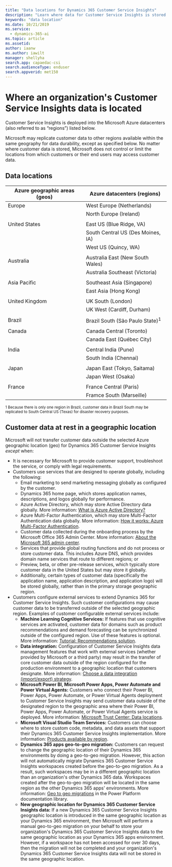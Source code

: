```yaml
---
title: "Data locations for Dynamics 365 Customer Service Insights"
description: "Learn where data for Customer Service Insights is stored."
keywords: "data location"
ms.date: 10/21/2019
ms.service:
  - dynamics-365-ai
ms.topic: article
ms.assetid: 
author: iaanw
ms.author: iawilt
manager: shellyha
search.app: capaedac-csi
search.audienceType: enduser
search.appverid: met150
---
```


# Where an organization's Customer Service Insights data is located

Customer Service Insights is deployed into the Microsoft Azure datacenters (also referred to as “regions”) listed below.

Microsoft may replicate customer data to other regions available within the same geography for data durability, except as specified below. No matter where customer data is stored, Microsoft does not control or limit the locations from which customers or their end users may access customer data.

## Data locations

| Azure geographic areas (geos) | Azure datacenters (regions)               |
|-------------------------------|-------------------------------------------|
|    Europe                     |    West Europe (Netherlands)              |
|                               |    North Europe (Ireland)                 |
|                               |                                           |
|    United States              |    East US (Blue Ridge, VA)               |
|                               |    South Central US (Des Moines, IA)      |
|                               |    West US (Quincy, WA)                   |
|                               |                                           |
|    Australia                  |    Australia East (New South   Wales)     |
|                               |    Australia Southeast   (Victoria)       |
|                               |                                           |
|    Asia Pacific               |    Southeast Asia (Singapore)             |
|                               |    East Asia (Hong Kong)                  |
|                               |                                           |
|    United Kingdom             |    UK South (London)                      |
|                               |    UK West (Cardiff, Durham)              |
|                               |                                           |
|    Brazil                     |    Brazil South (São Paulo State)<sup>1</sup>|
|                               |                                           |
|    Canada                     |    Canada Central (Toronto)               |
|                               |    Canada East (Québec City)              |
|                               |                                           |
|    India                      |    Central India (Pune)                   |
|                               |    South India (Chennai)                  |
|                               |                                           |
|    Japan                      |    Japan East (Tokyo, Saitama)            |
|                               |    Japan West (Osaka)                     |
| | |
| France | France Central (Paris) |
| | Framce South (Marseille) |

<sup>1 Because there is only one region in Brazil, customer data in Brazil South may be replicated to South Central US (Texas) for disaster recovery purposes. </sup>

## Customer data at rest in a geographic location

Microsoft will not transfer customer data outside the selected Azure geographic location (geo) for Dynamics 365 Customer Service Insights *except* when:

- It is necessary for Microsoft to provide customer support, troubleshoot the service, or comply with legal requirements.
- Customers use services that are designed to operate globally, including the following: 
    - Email marketing to send marketing messaging globally as configured by the customer.
    - Dynamics 365 home page, which stores application names, descriptions, and logos globally for performance.
    - Azure Active Directory, which may store Active Directory data globally. More information: [What is Azure Active Directory?](https://docs.microsoft.com/azure/active-directory/active-directory-whatis)
    - Azure Multi-Factor Authentication, which may store Multi-Factor Authentication data globally. More information: [How it works: Azure Multi-Factor Authentication](https://docs.microsoft.com/azure/active-directory/authentication/concept-mfa-howitworks).
    - Customer data collected during the onboarding process by the Microsoft Office 365 Admin Center. More information: [About the Microsoft 365 admin center](https://support.office.com/article/About-the-Office-365-Admin-Center-758befc4-0888-4009-9f14-0d147402fd23).
    - Services that provide global routing functions and do not process or store customer data. This includes Azure DNS, which provides domain name services that route to different regions; or
    - Preview, beta, or other pre-release services, which typically store customer data in the United States but may store it globally. 
    - Additionally, certain types of customer data (specifically the application name, application description, and application logo) will be stored globally, rather than in the primary storage geographic region.
- Customers configure external services to extend Dynamics 365 for Customer Service Insights. Such customer configurations may cause customer data to be transferred outside of the selected geographic region. Examples of customer configurable external services include: 
  - **Machine Learning Cognitive Services:** If features that use cognitive services are activated, customer data for domains such as product recommendations and demand forecasting can be synchronized outside of the configured region. Use of these features is optional. More information: [Tutorial: Recommendations solution](https://azure.microsoft.com/services/cognitive-services/recommendations/).
  - **Data integration:** Configuration of Customer Service Insights data management features that work with external services (whether provided by Microsoft or a third party) may result in the transfer of core customer data outside of the region configured for the production environment to a geographic location that customers designate. More information: [Choose a data integration (import/export) strategy](https://docs.microsoft.com/dynamics365/unified-operations/dev-itpro/data-entities/integration-overview).
  - **Microsoft Power BI, Microsoft Power Apps, Power Automate and Power Virtual Agents:** Customers who connect their Power BI, Power Apps,  Power Automate, or Power Virtual Agents deployment to Customer Service Insights may send customer data outside of the designated region to the geographic area where their Power BI, Power Apps, Power Automate, or Power Virtual Agents service is deployed. More information: [Microsoft Trust Center: Data locations](https://www.microsoft.com/TrustCenter/CloudServices/business-application-platform/data-location).
  - **Microsoft Visual Studio Team Services:** Customers can choose where to store custom code, metadata, and data assets that support their Dynamics 365 Customer Service Insights implementation. More information: [Products available by region](https://azure.microsoft.com/regions/services/?v=17.42n).
  - **Dynamics 365 apps geo-to-geo migration:** Customers can request to change the geographic location of their Dynamics 365 environments by doing a geo-to-geo migration. However, this action will not automatically migrate Dynamics 365 Customer Service Insights workspaces created before the geo-to-geo migration. As a result, such workspaces may be in a different geographic location than an organization's other Dynamics 365 data. Workspaces created after the geo-to-geo migration will be located in the same region as the other Dynamics 365 apps' environments. More information: [Geo to geo migrations](https://go.microsoft.com/fwlink/?linkid=2105275) in the Power Platform documentation library.
  - **New geographic location for Dynamics 365 Customer Service Insights data:** If a new Dynamics 365 Customer Service Insights geographic location is introduced in the same geographic location as your Dynamics 365 environment, then Microsoft will perform a manual geo-to-geo migration on your behalf to store your organization's Dynamics 365 Customer Service Insights data to the same geographic location as your Dynamics 365 apps environment. However, if a workspace has not been accessed for over 30 days, then the migration will not be completed and your organization's Dynamics 365 Customer Service Insights data will not be stored in the same geographic location.  
